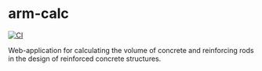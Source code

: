 # arm-calc
[![CI](https://github.com/gavagaver/arm-calc/actions/workflows/tests.yml/badge.svg?branch=main)](https://github.com/gavagaver/arm-calc/actions/workflows/tests.yml)

Web-application for calculating the volume of concrete and reinforcing rods in the design of reinforced concrete structures.
